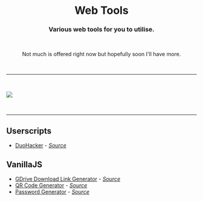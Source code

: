 <h1 align="center">Web Tools</h1>
<h3 align="center">Various web tools for you to utilise.</h3>

<br>

<p align="center">Not much is offered right now but hopefully soon I'll have more.</p>

&nbsp;
___
&nbsp;

<img align="center" src="https://cdn.ming.jp.net/web-tools/imgs/cover.png">

&nbsp;
___
<h2>Userscripts</h2>
<ul>
    <li>
        <a href="https://utilities.ming.jp.net/web-tools/userscripts/DuoHacker">DuoHacker</a> - <a href="https://github.com/MingTheNoob/DuoHacker"><i>Source</i></a>
    </li>
</ul>

<h2>VanillaJS</h2>
<ul>
    <li>
        <a href="https://utilities.ming.jp.net/web-tools/gdrive-dl-link-generator/">GDrive Download Link Generator</a> - <a href="https://github.com/MingTheNoob/GDriveDownloadLinkGenerator"><i>Source</i></a>
    </li>
    <li>
        <a href="https://utilities.ming.jp.net/web-tools/qr-code-generator/">QR Code Generator</a> - <a href="https://github.com/MingTheNoob/QRCodeGenerator"><i>Source</i></a>
    </li>
    <li>
        <a href="https://utilities.ming.jp.net/web-tools/pw-gen/">Password Generator</a> - <a href="https://github.com/MingTheNoob/PasswordGenerator"><i>Source</i></a>
    </li>
</ul>
